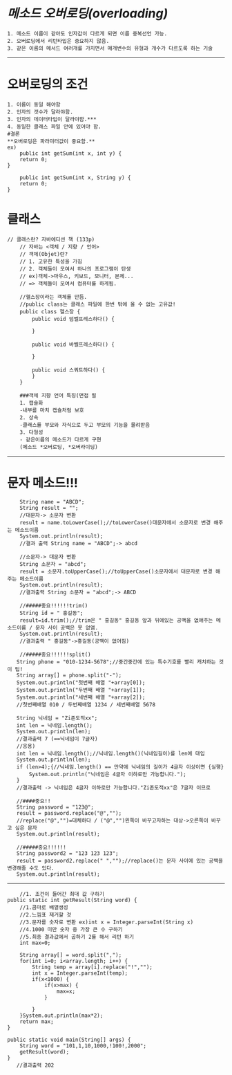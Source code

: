 #  ***메소드 오버로딩(overloading)***  
	1. 메소드 이름이 같아도 인자값이 다르게 되면 이름 중복선언 가능.  
	2. 오버로딩에서 리턴타입은 중요하지 않음. 
	3. 같은 이름의 메서드 여러개를 가지면서 매개변수의 유형과 개수가 다르도록 하는 기술

 ---   
# 오버로딩의 조건
	1. 이름이 동일 해야함
	2. 인자의 갯수가 달라야함.
	3. 인자의 데이터타입이 달라야함.***
	4. 동일한 클래스 파일 안에 있어야 함.   
    #결론  
    **오버로딩은 파라미터값이 중요함.**  
    ex)
    	public int getSum(int x, int y) {
		return 0;
	}
	
		public int getSum(int x, String y) {
		return 0;
	}	
	
# 클래스  
	// 클래스란? 자바에디션 책 (133p)
		// 자바는 <객체 / 지향 / 언어>
		// 객체(Objet)란?
		// 1. 고유한 특성을 가짐
		// 2. 객체들이 모여서 하나의 프로그램이 탄생
		// ex)객체->마우스, 키보드, 모니터, 본체...
		// => 객체들이 모여서 컴퓨터를 하게됨.

        //헬스장이라는 객체를 만듬.
		//public class는 클래스 파일에 한번 밖에 올 수 없는 고유값!
		public class 헬스장 {
			public void 덤벨프레스하다() {

			}

			public void 바벨프레스하다() {

			}

			public void 스쿼트하다() {
			}
		}

	    ###객체 지향 언어 특징(면접 필
		1. 캡슐화 
		-내부를 마치 캡슐처럼 보호
		2. 상속
		-클래스를 부모와 자식으로 두고 부모의 기능을 물려받음
		3. 다형성
		- 같은이름의 메소드가 다르게 구현
		(메소드 *오버로딩, *오버라이딩)

---
    
# 문자 메소드!!!
		String name = "ABCD";
		String result = "";
		//대문자-> 소문자 변환
		result = name.toLowerCase();//toLowerCase()대문자에서 소문자로 변경 해주는 메소드이름
		System.out.println(result);
		//결과 출력 String name = "ABCD";-> abcd
		
		//소문자-> 대문자 변환
		String 소문자 = "abcd";
		result = 소문자.toUpperCase();//toUpperCase()소문자에서 대문자로 변경 해주는 메소드이름
		System.out.println(result);
		//결과출력 String 소문자 = "abcd";-> ABCD
		
		//#####중요!!!!!!trim()
		String id = " 홍길동";
		result=id.trim();//trim은 " 홍길동" 홍길동 앞과 뒤에있는 공백을 없애주는 메소드이름 / 문자 사이 공백은 못 없앰.
		System.out.println(result);
		//결과출력 " 홍길동"->홍길동(공백이 없어짐)
		
		//#####중요!!!!!!split()
	   String phone = "010-1234-5678";//중간중간에 있는 특수기호를 빨리 캐치하는 것이 팁!
	   String array[] = phone.split("-");
	   System.out.println("첫번째 배열 "+array[0]);
	   System.out.println("두번째 배열 "+array[1]);
	   System.out.println("세번째 배열 "+array[2]);
	   //첫번째배열 010 / 두번째배열 1234 / 세번째배열 5678
	   
	   String 닉네임 = "Zi존도적xx";
	   int len = 닉네임.length();
	   System.out.println(len);
	   //결과출력 7 (==닉네임이 7글자)
	   //응용)
	   int len = 닉네임.length();//닉네임.length()(닉네임길이)를 len에 대입
	   System.out.println(len);
	   if (len>4);{//닉네임.length() == 만약에 닉네임의 길이가 4글자 이상이면 {실행}
		   System.out.println("닉네임은 4글자 이하로만 가능합니다.");
	   }
	   //결과출력 -> 닉네임은 4글자 이하로만 가능합니다."Zi존도적xx"은 7글자 이므로
	   
	   //####중요!!
	   String password = "123@";
	   result = password.replace("@","");
	   //replace("@","")=대체하다 / ("@","")왼쪽이 바꾸고자하는 대상->오른쪽이 바꾸고 싶은 문자
	   System.out.println(result);
	   
	   //#####중요!!!!!!
	   String password2 = "123 123 123";
       result = password2.replace(" ","");//replace()는 문자 사이에 있는 공백을 변경해줄 수도 있다.
	   System.out.println(result);
---
    	//1. 조건이 들어간 최대 값 구하기
	public static int getResult(String word) {
		//1.콤마로 배열생성
		//2.느낌표 제거할 것
	  	//3.문자를 숫자로 변환 ex)int x = Integer.parseInt(String x)
		//4.1000 미만 숫자 중 가장 큰 수 구하기
		//5.최종 결과값에서 곱하기 2를 해서 리턴 하기
		int max=0;
		
		String array[] = word.split(",");
		for(int i=0; i<array.length; i++) {
			String temp = array[i].replace("!","");
			int x = Integer.parseInt(temp);
			if(x<1000) {
				if(x>max) {
					max=x;
				}

			}
		}System.out.println(max*2);
		return max;
	}
		
	public static void main(String[] args) {
		String word = "101,1,10,1000,!100!,2000";
		getResult(word);
	}
	   //결과출력 202